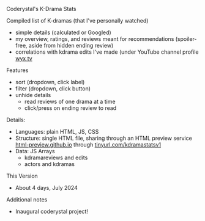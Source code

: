 Coderystal's K-Drama Stats

Compiled list of K-dramas (that I've personally watched)
* simple details (calculated or Googled)
* my overview, ratings, and reviews meant for recommendations (spoiler-free, aside from hidden ending review)
* correlations with kdrama edits I've made (under YouTube channel profile [wyx tv](https://www.youtube.com/channel/UC6CkVOVhu8dKzJNfiGxtfoA)

Features
* sort (dropdown, click label)
* filter (dropdown, click button)
* unhide details
  * read reviews of one drama at a time
  * click/press on ending review to read

Details:
* Languages: plain HTML, JS, CSS
* Structure: single HTML file, sharing through an HTML preview service [html-preview.github.io](https://github.com/html-preview/html-preview.github.io) through [tinyurl.com/kdramastatsv1](tinyurl.com/kdramastatsv1)
* Data: JS Arrays
  * kdramareviews and edits
  * actors and kdramas

This Version
* About 4 days, July 2024

Additional notes
* Inaugural coderystal project!
